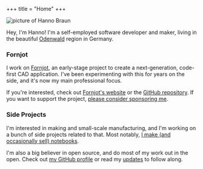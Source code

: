+++
title = "Home"
+++

<img
    class="about"
    src="/hanno-braun.jpg"
    alt="picture of Hanno Braun" />

Hey, I'm Hanno! I'm a self-employed software developer and maker, living in the beautiful [Odenwald](/made-in-odenwald/2.jpg) region in Germany.


### Fornjot

I work on [Fornjot](https://www.fornjot.app/), an early-stage project to create a next-generation, code-first CAD application. I've been experimenting with this for years on the side, and it's now my main professional focus.

If you're interested, check out [Fornjot's website](https://www.fornjot.app/) or the [GitHub repository](https://github.com/hannobraun/Fornjot). If you want to support the project, [please consider sponsoring me](https://github.com/sponsors/hannobraun).


### Side Projects

I'm interested in making and small-scale manufacturing, and I'm working on a bunch of side projects related to that. Most notably, [I make (and occasionally sell) notebooks](/products/notebook).

I'm also a big believer in open source, and do most of my work out in the open. Check out [my GitHub profile](https://github.com/hannobraun) or read my [updates](/updates) to follow along.
